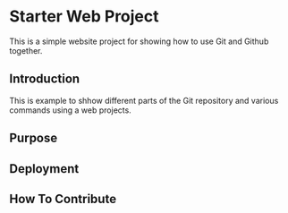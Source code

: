 # Starter Web Project

This is a simple website project for showing how to use Git and Github together.

## Introduction

This is example to shhow different parts of the Git repository and various commands using a web projects.

## Purpose

## Deployment

## How To Contribute